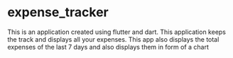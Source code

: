 # expense_tracker

This is an application created using flutter and dart. This application keeps the track and displays all your expenses. This app also displays the total expenses of the last 7 days and also displays them in form of a chart

